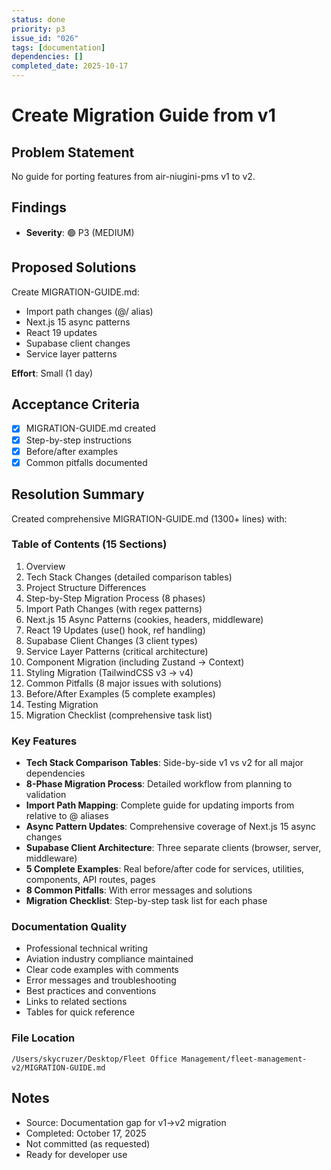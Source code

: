 ```yaml
---
status: done
priority: p3
issue_id: "026"
tags: [documentation]
dependencies: []
completed_date: 2025-10-17
---
```


# Create Migration Guide from v1

## Problem Statement
No guide for porting features from air-niugini-pms v1 to v2.

## Findings
- **Severity**: 🟢 P3 (MEDIUM)

## Proposed Solutions
Create MIGRATION-GUIDE.md:
- Import path changes (@/ alias)
- Next.js 15 async patterns
- React 19 updates
- Supabase client changes
- Service layer patterns

**Effort**: Small (1 day)

## Acceptance Criteria
- [x] MIGRATION-GUIDE.md created
- [x] Step-by-step instructions
- [x] Before/after examples
- [x] Common pitfalls documented

## Resolution Summary

Created comprehensive MIGRATION-GUIDE.md (1300+ lines) with:

### Table of Contents (15 Sections)
1. Overview
2. Tech Stack Changes (detailed comparison tables)
3. Project Structure Differences
4. Step-by-Step Migration Process (8 phases)
5. Import Path Changes (with regex patterns)
6. Next.js 15 Async Patterns (cookies, headers, middleware)
7. React 19 Updates (use() hook, ref handling)
8. Supabase Client Changes (3 client types)
9. Service Layer Patterns (critical architecture)
10. Component Migration (including Zustand → Context)
11. Styling Migration (TailwindCSS v3 → v4)
12. Common Pitfalls (8 major issues with solutions)
13. Before/After Examples (5 complete examples)
14. Testing Migration
15. Migration Checklist (comprehensive task list)

### Key Features
- **Tech Stack Comparison Tables**: Side-by-side v1 vs v2 for all major dependencies
- **8-Phase Migration Process**: Detailed workflow from planning to validation
- **Import Path Mapping**: Complete guide for updating imports from relative to @ aliases
- **Async Pattern Updates**: Comprehensive coverage of Next.js 15 async changes
- **Supabase Client Architecture**: Three separate clients (browser, server, middleware)
- **5 Complete Examples**: Real before/after code for services, utilities, components, API routes, pages
- **8 Common Pitfalls**: With error messages and solutions
- **Migration Checklist**: Step-by-step task list for each phase

### Documentation Quality
- Professional technical writing
- Aviation industry compliance maintained
- Clear code examples with comments
- Error messages and troubleshooting
- Best practices and conventions
- Links to related sections
- Tables for quick reference

### File Location
`/Users/skycruzer/Desktop/Fleet Office Management/fleet-management-v2/MIGRATION-GUIDE.md`

## Notes
- Source: Documentation gap for v1→v2 migration
- Completed: October 17, 2025
- Not committed (as requested)
- Ready for developer use
